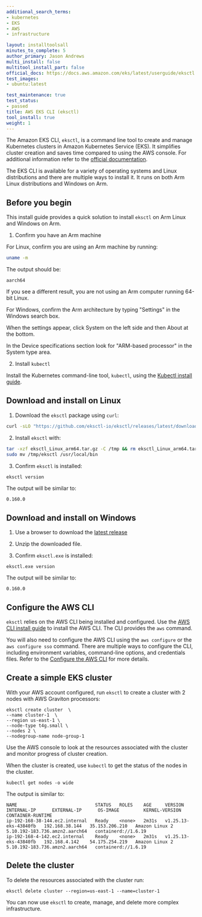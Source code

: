 ```yaml
---
additional_search_terms:
- kubernetes
- EKS
- AWS 
- infrastructure

layout: installtoolsall
minutes_to_complete: 5
author_primary: Jason Andrews
multi_install: false
multitool_install_part: false
official_docs: https://docs.aws.amazon.com/eks/latest/userguide/eksctl.html
test_images:
- ubuntu:latest

test_maintenance: true
test_status:
- passed
title: AWS EKS CLI (eksctl)
tool_install: true
weight: 1
---
```


The Amazon EKS CLI, `eksctl`, is a command line tool to create and manage Kubernetes clusters in Amazon Kubernetes Service (EKS). It simplifies cluster creation and saves time compared to using the AWS console. For additional information refer to the [official documentation](https://eksctl.io/).

The EKS CLI is available for a variety of operating systems and Linux distributions and there are multiple ways to install it. It runs on both Arm Linux distributions and Windows on Arm.

## Before you begin

This install guide provides a quick solution to install `eksctl` on Arm Linux and Windows on Arm. 

1. Confirm you have an Arm machine

For Linux, confirm you are using an Arm machine by running:

```bash
uname -m
```

The output should be:

```output
aarch64
```

If you see a different result, you are not using an Arm computer running 64-bit Linux.

For Windows, confirm the Arm architecture by typing "Settings" in the Windows search box. 

When the settings appear, click System on the left side and then About at the bottom.

In the Device specifications section look for "ARM-based processor" in the System type area. 

2. Install `kubectl`

Install the Kubernetes command-line tool, `kubectl`, using the [Kubectl install guide](/install-guides/kubectl/).

## Download and install on Linux

1. Download the `eksctl` package using `curl`: 

```bash { target="ubuntu:latest" }
curl -sLO "https://github.com/eksctl-io/eksctl/releases/latest/download/eksctl_Linux_arm64.tar.gz"
```

2. Install `eksctl` with: 

```bash { target="ubuntu:latest" }
tar -xzf eksctl_Linux_arm64.tar.gz -C /tmp && rm eksctl_Linux_arm64.tar.gz
sudo mv /tmp/eksctl /usr/local/bin
```

3. Confirm `eksctl` is installed:

```bash { target="ubuntu:latest" }
eksctl version
```

The output will be similar to:

```output
0.160.0
```

## Download and install on Windows

1. Use a browser to download the [latest release](https://github.com/eksctl-io/eksctl/releases/latest/download/eksctl_Windows_arm64.zip)

2. Unzip the downloaded file.

3. Confirm `eksctl.exe` is installed:

```console
eksctl.exe version
```

The output will be similar to:

```output
0.160.0
```

## Configure the AWS CLI

`eksctl` relies on the AWS CLI being installed and configured. Use the [AWS CLI install guide](/install-guides/aws-cli/) to install the AWS CLI. The CLI provides the `aws` command.

You will also need to configure the AWS CLI using the `aws configure` or the `aws configure sso` command. There are multiple ways to configure the CLI, including environment variables, command-line options, and credentials files. Refer to the [Configure the AWS CLI](https://docs.aws.amazon.com/cli/latest/userguide/cli-chap-configure.html) for more details. 

## Create a simple EKS cluster

With your AWS account configured, run `eksctl` to create a cluster with 2 nodes with AWS Graviton processors: 

```console
eksctl create cluster  \
--name cluster-1  \
--region us-east-1 \
--node-type t4g.small \
--nodes 2 \
--nodegroup-name node-group-1 
```

Use the AWS console to look at the resources associated with the cluster and monitor progress of cluster creation. 

When the cluster is created, use `kubectl` to get the status of the nodes in the cluster. 

```console
kubectl get nodes -o wide
```

The output is similar to:

```output
NAME                             STATUS   ROLES    AGE     VERSION                INTERNAL-IP      EXTERNAL-IP      OS-IMAGE         KERNEL-VERSION                   CONTAINER-RUNTIME
ip-192-168-38-144.ec2.internal   Ready    <none>   2m31s   v1.25.13-eks-43840fb   192.168.38.144   35.153.206.210   Amazon Linux 2   5.10.192-183.736.amzn2.aarch64   containerd://1.6.19
ip-192-168-4-142.ec2.internal    Ready    <none>   2m31s   v1.25.13-eks-43840fb   192.168.4.142    54.175.254.219   Amazon Linux 2   5.10.192-183.736.amzn2.aarch64   containerd://1.6.19
```

## Delete the cluster

To delete the resources associated with the cluster run:

```console
eksctl delete cluster --region=us-east-1 --name=cluster-1
```

You can now use `eksctl` to create, manage, and delete more complex infrastructure.

